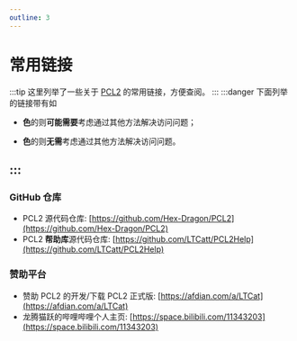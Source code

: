 ```yaml
---
outline: 3
---
```

# 常用链接
:::tip
这里列举了一些关于 [PCL2](https://github.com/Hex-Dragon/PCL2) 的常用链接，方便查阅。
:::
:::danger
下面列举的链接带有如
- <badge type="danger" text="GitHub"/> **色**的则**可能需要**考虑通过其他方法解决访问问题；

- <badge type="tip" text="哔哩哔哩"/> **色**的则**无需**考虑通过其他方法解决访问问题。

:::
---
### GitHub 仓库
- <badge type="danger" text="GitHub"/> PCL2 源代码仓库: [https://github.com/Hex-Dragon/PCL2](https://github.com/Hex-Dragon/PCL2)
- <badge type="danger" text="GitHub"/> PCL2 **帮助库**源代码仓库: [https://github.com/LTCatt/PCL2Help](https://github.com/LTCatt/PCL2Help)

### 赞助平台
- <badge type="tip" text="爱发电"/> 赞助 PCL2 的开发/下载 PCL2 正式版: [https://afdian.com/a/LTCat](https://afdian.com/a/LTCat)
- <badge type="tip" text="哔哩哔哩"/> 龙腾猫跃的哔哩哔哩个人主页: [https://space.bilibili.com/11343203](https://space.bilibili.com/11343203)